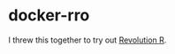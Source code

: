 docker-rro
==========

I threw this together to try out [Revolution R](http://mran.revolutionanalytics.com/).
